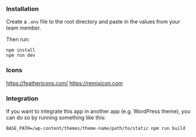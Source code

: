 ### Installation

Create a `.env` file to the root directory and paste in the values from your team member.

Then run:

```
npm install
npm run dev
```

### Icons

https://feathericons.com/
https://remixicon.com

### Integration

If you want to integrate this app in another app (e.g. WordPress theme), you can do so by running something like this:

```
BASE_PATH=/wp-content/themes/theme-name/path/to/static npm run build
```
